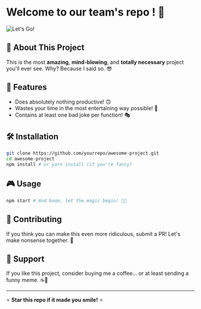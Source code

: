 # Welcome to our team's repo ! 🎉

![Let's Go!](https://media.giphy.com/media/v1.Y2lkPTc5MGI3NjExdGJ6czBjcGplb3Y2bWpka3U1Y3d1cXZyZHB0ZWl1ZnZjbHNoaDNrdyZlcD12MV9naWZzX3NlYXJjaCZjdD1n/qgQUggAC3Pfv687qPC/giphy.gif)

## 🚀 About This Project
This is the most **amazing**, **mind-blowing**, and **totally necessary** project you'll ever see. Why? Because I said so. 😎

## 📜 Features
- Does absolutely nothing productive! 🙃
- Wastes your time in the most entertaining way possible! 🤡
- Contains at least one bad joke per function! 🎭

## 🛠️ Installation
```sh
git clone https://github.com/yourrepo/awesome-project.git
cd awesome-project
npm install # or yarn install (if you're fancy)
```

## 🎮 Usage
```sh
npm start # And boom, let the magic begin! 🎩✨
```

## 🤖 Contributing
If you think you can make this even more ridiculous, submit a PR! Let's make nonsense together. 💪

## 🤝 Support
If you like this project, consider buying me a coffee... or at least sending a funny meme. ☕🤣

---
⭐ **Star this repo if it made you smile!** ⭐
